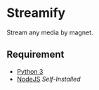 # Streamify
Stream any media by magnet.

Requirement
---------
* [Python 3](https://www.python.org/) 
* [NodeJS](https://nodejs.org/en/) *Self-Installed*
